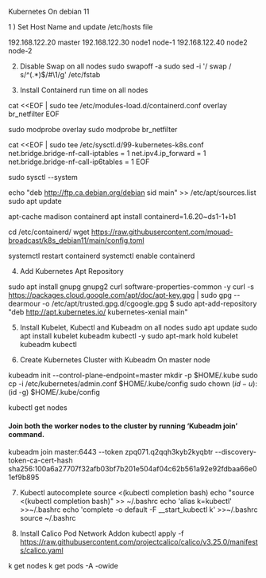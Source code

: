 Kubernetes On debian 11 


1 ) Set Host Name and update /etc/hosts file

192.168.122.20  master
192.168.122.30  node1 node-1 
192.168.122.40  node2 node-2 

2) Disable Swap on all nodes
sudo swapoff -a
sudo sed -i '/ swap / s/^\(.*\)$/#\1/g' /etc/fstab

3) Install Containerd run time on all nodes

cat <<EOF | sudo tee /etc/modules-load.d/containerd.conf
overlay
br_netfilter
EOF

sudo modprobe overlay
sudo modprobe br_netfilter

cat <<EOF | sudo tee /etc/sysctl.d/99-kubernetes-k8s.conf
net.bridge.bridge-nf-call-iptables = 1
net.ipv4.ip_forward = 1
net.bridge.bridge-nf-call-ip6tables = 1
EOF

sudo sysctl --system

echo "deb http://ftp.ca.debian.org/debian sid main" >> /etc/apt/sources.list
sudo apt update

apt-cache madison containerd
apt install containerd=1.6.20~ds1-1+b1

cd /etc/containerd/
wget https://raw.githubusercontent.com/mouad-broadcast/k8s_debian11/main/config.toml

systemctl restart containerd
systemctl enable containerd

4) Add Kubernetes Apt Repository

sudo apt install gnupg gnupg2 curl software-properties-common -y
curl -s https://packages.cloud.google.com/apt/doc/apt-key.gpg | sudo gpg --dearmour -o /etc/apt/trusted.gpg.d/cgoogle.gpg
$ sudo apt-add-repository "deb http://apt.kubernetes.io/ kubernetes-xenial main"


5) Install Kubelet, Kubectl and Kubeadm on all nodes
sudo apt update
sudo apt install kubelet kubeadm kubectl -y
sudo apt-mark hold kubelet kubeadm kubectl

6) Create Kubernetes Cluster with Kubeadm On master node

kubeadm init --control-plane-endpoint=master
mkdir -p $HOME/.kube
sudo cp -i /etc/kubernetes/admin.conf $HOME/.kube/config
sudo chown $(id -u):$(id -g) $HOME/.kube/config

kubectl get nodes
#### Join both the worker nodes to the cluster by running ‘Kubeadm join’ command.
kubeadm join master:6443 --token zpq071.q2qqh3kyb2kyqbtr    --discovery-token-ca-cert-hash sha256:100a6a27707f32afb03bf7b201e504af04c62b561a92e92fdbaa66e01ef9b895

7) Kubectl autocomplete
source <(kubectl completion bash)
echo "source <(kubectl completion bash)" >> ~/.bashrc 
echo 'alias k=kubectl' >>~/.bashrc
echo 'complete -o default -F __start_kubectl k' >>~/.bashrc
source ~/.bashrc

8) Install Calico Pod Network Addon
kubectl apply -f https://raw.githubusercontent.com/projectcalico/calico/v3.25.0/manifests/calico.yaml

k get nodes
k get pods -A -owide




